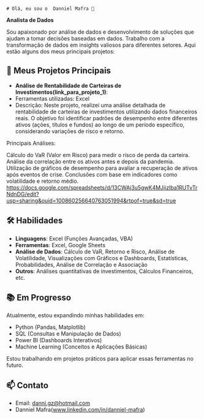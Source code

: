                                                                                          # Olá, eu sou o  Danniel Mafra 👋

**Analista de Dados**

Sou apaixonado por análise de dados e desenvolvimento de soluções que ajudam a tomar decisões baseadas em dados. Trabalho com a transformação de dados em insights valiosos para diferentes setores. Aqui estão alguns dos meus principais projetos:

## 🚀 Meus Projetos Principais

- **Análise de Rentabilidade de Carteiras de Investimentos(link_para_projeto_1)**:
- Ferramentas utilizadas: Excel
- Descrição: Neste projeto, realizei uma análise detalhada de rentabilidade de carteiras de investimentos utilizando dados financeiros reais. O objetivo foi identificar padrões de desempenho entre diferentes ativos (ações, títulos e fundos) ao longo de um período específico, considerando variações de risco e retorno.

Principais Análises:

Cálculo do VaR (Valor em Risco) para medir o risco de perda da carteira.
Análise da correlação entre os ativos antes e depois da pandemia.
Utilização de gráficos de desempenho para avaliar a recuperação de ativos após eventos de crise.
Conclusões com base em indicadores como volatilidade e retorno médio.
https://docs.google.com/spreadsheets/d/13CWAj3u5gwK4MJjizIba1RUTvTrNdnDG/edit?usp=sharing&ouid=100860256640763051994&rtpof=true&sd=true

## 🛠️ Habilidades

- **Linguagens**: Excel (Funções Avançadas, VBA)
- **Ferramentas**: Excel, Google Sheets
- **Análise de Dados**: Cálculo de VaR, Retorno e Risco, Análise de Volatilidade, Visualizações com Gráficos e Dashboards, Estatísticas, Probabilidades, Análise de Correlação e Associação
- **Outros**: Análises quantitativas de investimentos, Cálculos Financeiros, etc.

## 📚 Em Progresso

Atualmente, estou expandindo minhas habilidades em:

- Python (Pandas, Matplotlib)
- SQL (Consultas e Manipulação de Dados)
- Power BI (Dashboards Interativos)
- Machine Learning (Conceitos e Aplicações Básicas)

Estou trabalhando em projetos práticos para aplicar essas ferramentas no futuro.

## 📫 Contato
- Email: danni.gz@hotmail.com
- Danniel Mafra(www.linkedin.com/in/danniel-mafra)
